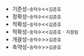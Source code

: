 - 기준성-`송덕수`<<`김준호`
- 정확성-`송덕수`<<`김준호`
- 적확성-`송덕수`<<`김준호`
- 적확성-`송덕수`<<`김준호`ㆍ`지원림`
- 개괄성-`송덕수`>>`김준호`
- 축약성-`송덕수`>>`김준호`